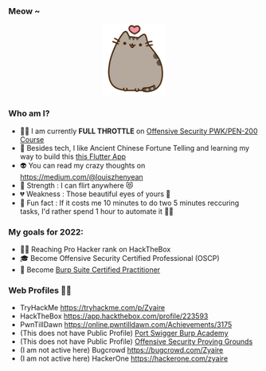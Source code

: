 ### Meow ~

<p align="center">
  <img src="kitten.png">
</p>

### Who am I?

- 👨‍💻 I am currently **FULL THROTTLE** on [Offensive Security PWK/PEN-200 Course](https://www.offensive-security.com/pwk-oscp/) <!--- maintaining [that Trading Bot](https://github.com/zyairelai/futures-hero) -->
- 🔮 Besides tech, I like Ancient Chinese Fortune Telling and learning my way to build this [this Flutter App](https://github.com/zyairelai/ching-chong-calculator)
- 👽 You can read my crazy thoughts on https://medium.com/@louiszhenyean 
- 💪 Strength : I can flirt anywhere 😻
- 💔 Weakness : Those beautiful eyes of yours 🥺
- 🦄 Fun fact : If it costs me 10 minutes to do two 5 minutes reccuring tasks, I'd rather spend 1 hour to automate it 🕺🏼

### My goals for 2022:
- 👨‍💻 Reaching Pro Hacker rank on HackTheBox
- 🎓 Become Offensive Security Certified Professional (OSCP)
- 🐞 Become [Burp Suite Certified Practitioner](https://portswigger.net/web-security/certification)

### Web Profiles 👨‍💻
- TryHackMe https://tryhackme.com/p/Zyaire
- HackTheBox https://app.hackthebox.com/profile/223593
- PwnTillDawn https://online.pwntilldawn.com/Achievements/3175
- (This does not have Public Profile) [Port Swigger Burp Academy](https://portswigger.net/web-security/dashboard) 
- (This does not have Public Profile) [Offensive Security Proving Grounds](https://www.offensive-security.com/labs/)
- (I am not active here) Bugcrowd https://bugcrowd.com/Zyaire 
- (I am not active here) HackerOne https://hackerone.com/zyaire

